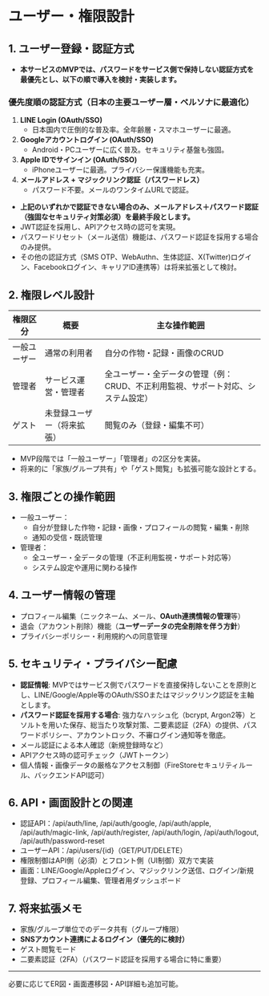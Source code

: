 <!-- filepath: /workspaces/FarmVerse/docs/1_CultivationDiary/basic_design/11_ユーザー権限設計.md -->
# ユーザー・権限設計

## 1. ユーザー登録・認証方式
- **本サービスのMVPでは、パスワードをサービス側で保持しない認証方式を最優先とし、以下の順で導入を検討・実装します。**

### 優先度順の認証方式（日本の主要ユーザー層・ペルソナに最適化）
1. **LINE Login (OAuth/SSO)**
   - 日本国内で圧倒的な普及率。全年齢層・スマホユーザーに最適。
2. **Googleアカウントログイン (OAuth/SSO)**
   - Android・PCユーザーに広く普及。セキュリティ基盤も強固。
3. **Apple IDでサインイン (OAuth/SSO)**
   - iPhoneユーザーに最適。プライバシー保護機能も充実。
4. **メールアドレス + マジックリンク認証（パスワードレス）**
   - パスワード不要。メールのワンタイムURLで認証。

- **上記のいずれかで認証できない場合のみ、メールアドレス＋パスワード認証（強固なセキュリティ対策必須）を最終手段とします。**
- JWT認証を採用し、APIアクセス時の認可を実現。
- パスワードリセット（メール送信）機能は、パスワード認証を採用する場合のみ提供。
- その他の認証方式（SMS OTP、WebAuthn、生体認証、X(Twitter)ログイン、Facebookログイン、キャリアID連携等）は将来拡張として検討。

## 2. 権限レベル設計
| 権限区分       | 概要                         | 主な操作範囲                         |
|----------------|------------------------------|--------------------------------------|
| 一般ユーザー   | 通常の利用者                 | 自分の作物・記録・画像のCRUD         |
| 管理者         | サービス運営・管理者         | 全ユーザー・全データの管理（例：CRUD、不正利用監視、サポート対応、システム設定） |
| ゲスト         | 未登録ユーザー（将来拡張）   | 閲覧のみ（登録・編集不可）           |

- MVP段階では「一般ユーザー」「管理者」の2区分を実装。
- 将来的に「家族/グループ共有」や「ゲスト閲覧」も拡張可能な設計とする。

## 3. 権限ごとの操作範囲
- 一般ユーザー：
  - 自分が登録した作物・記録・画像・プロフィールの閲覧・編集・削除
  - 通知の受信・既読管理
- 管理者：
  - 全ユーザー・全データの管理（不正利用監視・サポート対応等）
  - システム設定や運用に関わる操作

## 4. ユーザー情報の管理
- プロフィール編集（ニックネーム、メール、**OAuth連携情報の管理**等）
- 退会（アカウント削除）機能（**ユーザーデータの完全削除を伴う方針**）
- プライバシーポリシー・利用規約への同意管理

## 5. セキュリティ・プライバシー配慮
- **認証情報**: MVPではサービス側でパスワードを直接保持しないことを原則とし、LINE/Google/Apple等のOAuth/SSOまたはマジックリンク認証を主軸とします。
- **パスワード認証を採用する場合**: 強力なハッシュ化（bcrypt, Argon2等）とソルトを用いた保存、総当たり攻撃対策、二要素認証（2FA）の提供、パスワードポリシー、アカウントロック、不審ログイン通知等を徹底。
- メール認証による本人確認（新規登録時など）
- APIアクセス時の認可チェック（JWTトークン）
- 個人情報・画像データの厳格なアクセス制御（FireStoreセキュリティルール、バックエンドAPI認可）

## 6. API・画面設計との関連
- 認証API：/api/auth/line, /api/auth/google, /api/auth/apple, /api/auth/magic-link, /api/auth/register, /api/auth/login, /api/auth/logout, /api/auth/password-reset
- ユーザーAPI：/api/users/{id}（GET/PUT/DELETE）
- 権限制御はAPI側（必須）とフロント側（UI制御）双方で実装
- 画面：LINE/Google/Appleログイン、マジックリンク送信、ログイン/新規登録、プロフィール編集、管理者用ダッシュボード

## 7. 将来拡張メモ
- 家族/グループ単位でのデータ共有（グループ権限）
- **SNSアカウント連携によるログイン（優先的に検討）**
- ゲスト閲覧モード
- 二要素認証（2FA）（パスワード認証を採用する場合に特に重要）

---

必要に応じてER図・画面遷移図・API詳細も追加可能。
